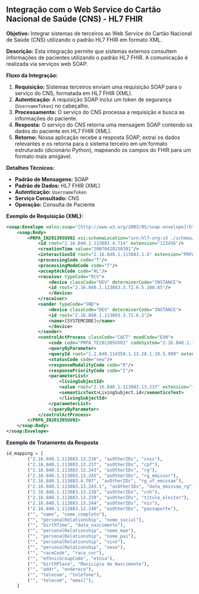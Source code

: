 ## Integração com o Web Service do Cartão Nacional de Saúde (CNS) - HL7 FHIR

**Objetivo:** Integrar sistemas de terceiros ao Web Service do Cartão Nacional de Saúde (CNS) utilizando o padrão HL7 FHIR em formato XML.

**Descrição:**
Esta integração permite que sistemas externos consultem informações de pacientes utilizando o padrão HL7 FHIR.  A comunicação é realizada via serviços web SOAP.

**Fluxo da Integração:**
1.  **Requisição:** Sistemas terceiros enviam uma requisição SOAP para o serviço do CNS, formatada em HL7 FHIR (XML).
2.  **Autenticação:** A requisição SOAP inclui um token de segurança (`UsernameToken`) no cabeçalho.
3.  **Processamento:** O serviço do CNS processa a requisição e busca as informações do paciente.
4.  **Resposta:** O serviço do CNS retorna uma mensagem SOAP contendo os dados do paciente em HL7 FHIR (XML).
5.  **Retorno:** Nossa aplicação recebe a resposta SOAP, extrai os dados relevantes e os retorna para o sistema terceiro em um formato estruturado (dicionário Python), mapeando os campos do FHIR para um formato mais amigável.

**Detalhes Técnicos:**
* **Padrão de Mensagens:** SOAP
* **Padrão de Dados:** HL7 FHIR (XML)
* **Autenticação:** `UsernameToken`
* **Serviço Consultado:** CNS
* **Operação:** Consulta de Paciente

**Exemplo de Requisição (XML):**

```xml
<soap:Envelope xmlns:soap="[http://www.w3.org/2003/05/soap-envelope](http://www.w3.org/2003/05/soap-envelope)" xmlns:urn="urn:ihe:iti:xds-b:2007" xmlns:urn1="urn:oasis:names:tc:ebxml-regrep:xsd:lcm:3.0" xmlns:urn2="urn:oasis:names:tc:ebxml-regrep:xsd:rim:3.0" xmlns:urn3="urn:ihe:iti:xds-b:2007">
    <soap:Body>
        <PRPA_IN201305UV02 xsi:schemaLocation="urn:hl7-org:v3 ./schema/HL7V3/NE2008/multicacheschemas/PRPA_IN201305UV02.xsd" ITSVersion="XML_1.0" xmlns:xsi="[http://www.w3.org/2001/XMLSchema-instance](http://www.w3.org/2001/XMLSchema-instance)" xmlns="urn:hl7-org:v3">
            <id root="2.16.840.1.113883.4.714" extension="123456"/>
            <creationTime value="20070428150301"/>
            <interactionId root="2.16.840.1.113883.1.6" extension="PRPA_IN201305UV02"/>
            <processingCode code="T"/>
            <processingModeCode code="T"/>
            <acceptAckCode code="AL"/>
            <receiver typeCode="RCV">
                <device classCode="DEV" determinerCode="INSTANCE">
                <id root="2.16.840.1.113883.3.72.6.5.100.85"/>
                </device>
            </receiver>
            <sender typeCode="SND">
                <device classCode="DEV" determinerCode="INSTANCE">
                <id root="2.16.840.1.113883.3.72.6.2"/>
                <name>[SYSTEMCODE]</name>
                </device>
            </sender>
            <controlActProcess classCode="CACT" moodCode="EVN">
                <code code="PRPA_TE201305UV02" codeSystem="2.16.840.1.113883.1.6"/>
                <queryByParameter>
                <queryId root="1.2.840.114350.1.13.28.1.18.5.999" extension="1840997084"/>
                <statusCode code="new"/>
                <responseModalityCode code="R"/>
                <responsePriorityCode code="I"/>
                <parameterList>
                    <livingSubjectId>
                    <value root="2.16.840.1.113883.13.237" extension="{cpf}"/>
                    <semanticsText>LivingSubject.id</semanticsText>
                    </livingSubjectId>
                </parameterList>
                </queryByParameter>
            </controlActProcess>
        </PRPA_IN201305UV02>
    </soap:Body>
</soap:Envelope>

```


**Exemplo de Tratamento da Resposta**

```python
id_mapping = [
        ("2.16.840.1.113883.13.236", "asOtherIDs", "cnss"),
        ("2.16.840.1.113883.13.237", "asOtherIDs", "cpf"),
        ("2.16.840.1.113883.13.243", "asOtherIDs", "rg"),
        ("2.16.840.1.113883.13.245", "asOtherIDs", "rg_emissor"),
        ("2.16.840.1.113883.4.707", "asOtherIDs", "rg_uf_emissao"),
        ("2.16.840.1.113883.13.243.1", "asOtherIDs", "data_emissao_rg"),
        ("2.16.840.1.113883.13.238", "asOtherIDs", "cnh"),
        ("2.16.840.1.113883.13.239", "asOtherIDs", "titulo_eleitor"),
        ("2.16.840.1.113883.13.244", "asOtherIDs", "nis"),
        ("2.16.840.1.113883.13.240", "asOtherIDs", "passaporte"),
        ("", "name", "nome_completo"),
        ("", "personalRelationship", "nome_social"),
        ("", "birthTime", "data_nascimento"),
        ("", "personalRelationship", "nome_mae"),
        ("", "personalRelationship", "nome_pai"),
        ("", "personalRelationship", "vivo"),
        ("", "personalRelationship", "sexo"),
        ("", "raceCode", "raca_cor"),
        ("", "ethnicGroupCode", "etnia"),
        ("", "birthPlace", "Municipio de Nascimento"),
        ("", "addr", "endereco"),
        ("", "telecom", "telefone"),
        ("", "telecom", "email"),
    ]
```

